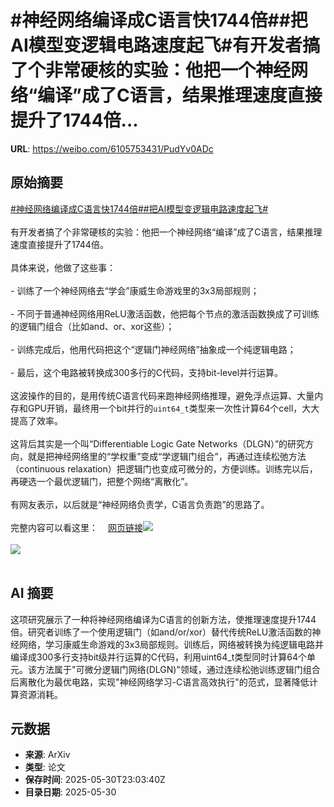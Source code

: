# #神经网络编译成C语言快1744倍##把AI模型变逻辑电路速度起飞#有开发者搞了个非常硬核的实验：他把一个神经网络“编译”成了C语言，结果推理速度直接提升了1744倍...

**URL**: https://weibo.com/6105753431/PudYv0ADc

## 原始摘要

<a href="https://m.weibo.cn/search?containerid=231522type%3D1%26t%3D10%26q%3D%23%E7%A5%9E%E7%BB%8F%E7%BD%91%E7%BB%9C%E7%BC%96%E8%AF%91%E6%88%90C%E8%AF%AD%E8%A8%80%E5%BF%AB1744%E5%80%8D%23&amp;extparam=%23%E7%A5%9E%E7%BB%8F%E7%BD%91%E7%BB%9C%E7%BC%96%E8%AF%91%E6%88%90C%E8%AF%AD%E8%A8%80%E5%BF%AB1744%E5%80%8D%23" data-hide=""><span class="surl-text">#神经网络编译成C语言快1744倍#</span></a><a href="https://m.weibo.cn/search?containerid=231522type%3D1%26t%3D10%26q%3D%23%E6%8A%8AAI%E6%A8%A1%E5%9E%8B%E5%8F%98%E9%80%BB%E8%BE%91%E7%94%B5%E8%B7%AF%E9%80%9F%E5%BA%A6%E8%B5%B7%E9%A3%9E%23&amp;extparam=%23%E6%8A%8AAI%E6%A8%A1%E5%9E%8B%E5%8F%98%E9%80%BB%E8%BE%91%E7%94%B5%E8%B7%AF%E9%80%9F%E5%BA%A6%E8%B5%B7%E9%A3%9E%23" data-hide=""><span class="surl-text">#把AI模型变逻辑电路速度起飞#</span></a><br><br>有开发者搞了个非常硬核的实验：他把一个神经网络“编译”成了C语言，结果推理速度直接提升了1744倍。<br><br>具体来说，他做了这些事：<br><br>- 训练了一个神经网络去“学会”康威生命游戏里的3x3局部规则；<br><br>- 不同于普通神经网络用ReLU激活函数，他把每个节点的激活函数换成了可训练的逻辑门组合（比如and、or、xor这些）；<br><br>- 训练完成后，他用代码把这个“逻辑门神经网络”抽象成一个纯逻辑电路；<br><br>- 最后，这个电路被转换成300多行的C代码，支持bit-level并行运算。<br><br>这波操作的目的，是用传统C语言代码来跑神经网络推理，避免浮点运算、大量内存和GPU开销，最终用一个bit并行的`uint64_t`类型来一次性计算64个cell，大大提高了效率。<br><br>这背后其实是一个叫“Differentiable Logic Gate Networks（DLGN）”的研究方向，就是把神经网络里的“学权重”变成“学逻辑门组合”，再通过连续松弛方法（continuous relaxation）把逻辑门也变成可微分的，方便训练。训练完以后，再硬选一个最优逻辑门，把整个网络“离散化”。<br><br>有网友表示，以后就是“神经网络负责学，C语言负责跑”的思路了。<br><br>完整内容可以看这里：<a href="https://weibo.cn/sinaurl?u=https%3A%2F%2Fslightknack.dev%2Fblog%2Fdifflogic%2F" data-hide=""><span class="url-icon"><img style="width: 1rem;height: 1rem" src="https://h5.sinaimg.cn/upload/2015/09/25/3/timeline_card_small_web_default.png" referrerpolicy="no-referrer"></span><span class="surl-text">网页链接</span></a><img style="" src="https://tvax1.sinaimg.cn/large/006Fd7o3gy1i1xl73n8xsj30zk0tmk6d.jpg" referrerpolicy="no-referrer"><br><br><img style="" src="https://tvax1.sinaimg.cn/large/006Fd7o3gy1i1xl73wk4oj314a0yudqa.jpg" referrerpolicy="no-referrer"><br><br>

## AI 摘要

这项研究展示了一种将神经网络编译为C语言的创新方法，使推理速度提升1744倍。研究者训练了一个使用逻辑门（如and/or/xor）替代传统ReLU激活函数的神经网络，学习康威生命游戏的3x3局部规则。训练后，网络被转换为纯逻辑电路并编译成300多行支持bit级并行运算的C代码，利用uint64_t类型同时计算64个单元。该方法属于"可微分逻辑门网络(DLGN)"领域，通过连续松弛训练逻辑门组合后离散化为最优电路，实现"神经网络学习-C语言高效执行"的范式，显著降低计算资源消耗。

## 元数据

- **来源**: ArXiv
- **类型**: 论文
- **保存时间**: 2025-05-30T23:03:40Z
- **目录日期**: 2025-05-30
